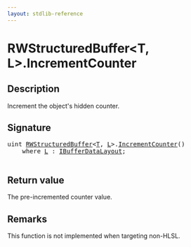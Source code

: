 ```yaml
---
layout: stdlib-reference
---
```


# RWStructuredBuffer\<T, L\>\.IncrementCounter

## Description

Increment the object's hidden counter.



## Signature 

<pre>
<span class="code_keyword">uint</span> <a href="index.html" class="code_type">RWStructuredBuffer</a>&lt;<a href="index.html#typeparam-T" class="code_type">T</a>, <a href="index.html#typeparam-L" class="code_type">L</a>&gt;.<a href="incrementcounter-09.html">IncrementCounter</a>()
    <span class='code_keyword'>where</span> <a href="index.html#typeparam-L" class="code_type">L</a> : <a href="../../interfaces/ibufferdatalayout-017b/index.html" class="code_type">IBufferDataLayout</a>;

</pre>

## Return value
The pre-incremented counter value.

## Remarks

This function is not implemented when targeting non-HLSL.


